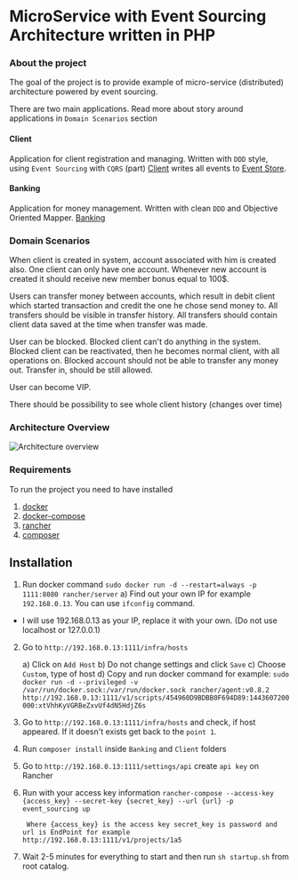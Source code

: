 # MicroService with Event Sourcing Architecture written in PHP

### About the project

The goal of the project is to provide example of micro-service (distributed) architecture powered by event sourcing. 

There are two main applications.
Read more about story around applications in `Domain Scenarios` section

#### Client
    
Application for client registration and managing.
Written with `DDD` style, using `Event Sourcing` with `CQRS` (part)
[Client](https://github.com/madkom/event-sourcing-php/blob/master/Client/README.md) writes all events to [Event Store](https://github.com/madkom/event-sourcing-php/blob/master/EventStore/README.md).
    
#### Banking

Application for money management. 
Written with clean `DDD` and Objective Oriented Mapper.
[Banking](https://github.com/madkom/event-sourcing-php/blob/master/Banking/README.md)

### Domain Scenarios
When client is created in system, account associated with him is created also.
One client can only have one account.
Whenever new account is created it should receive new member bonus equal to 100$.

Users can transfer money between accounts, which result in debit client which started transaction and credit the one he chose send money to.
All transfers should be visible in transfer history.
All transfers should contain client data saved at the time when transfer was made.

User can be blocked.
Blocked client can't do anything in the system.
Blocked client can be reactivated, then he becomes normal client, with all operations on.
Blocked account should not be able to transfer any money out. Transfer in, should be still allowed.

User can become VIP.

There should be possibility to see whole client history (changes over time)

### Architecture Overview

![Architecture overview](https://raw.githubusercontent.com/madkom/event-sourcing-php/master/docs/event_sourcing.png)

### Requirements

To run the project you need to have installed

1. [docker](https://www.docker.com/)
2. [docker-compose](https://docs.docker.com/compose/)
3. [rancher](http://rancher.com/)
4. [composer](https://getcomposer.org/)

## Installation

1. Run docker command `sudo docker run -d --restart=always -p 1111:8080 rancher/server`
	a) Find out your own IP for example `192.168.0.13`. You can use `ifconfig` command.
* I will use 192.168.0.13 as your IP, replace it with your own. (Do not use localhost or 127.0.0.1)
2. Go to `http://192.168.0.13:1111/infra/hosts`
	
	a) Click on `Add Host`
	b) Do not change settings and click `Save`
	c) Choose `Custom`, type of host
	d) Copy and run docker command
		for example: `sudo docker run -d --privileged -v /var/run/docker.sock:/var/run/docker.sock rancher/agent:v0.8.2 http://192.168.0.13:1111/v1/scripts/454960D9BDBB0F694D89:1443607200000:xtVhhKyVGRBeZxvUf4dN5HdjZ6s`

3. Go to `http://192.168.0.13:1111/infra/hosts` and check, if host appeared. If it doesn't exists get back to the `point 1`.
4. Run `composer install` inside `Banking` and `Client` folders
5. Go to `http://192.168.0.13:1111/settings/api` create `api key` on Rancher
6. Run with your access key information `rancher-compose --access-key {access_key} --secret-key {secret_key} --url {url} -p event_sourcing up`
    
        Where {access_key} is the access key secret_key is password and url is EndPoint for example http://192.168.0.13:1111/v1/projects/1a5

7. Wait 2-5 minutes for everything to start and then run `sh startup.sh` from root catalog.
